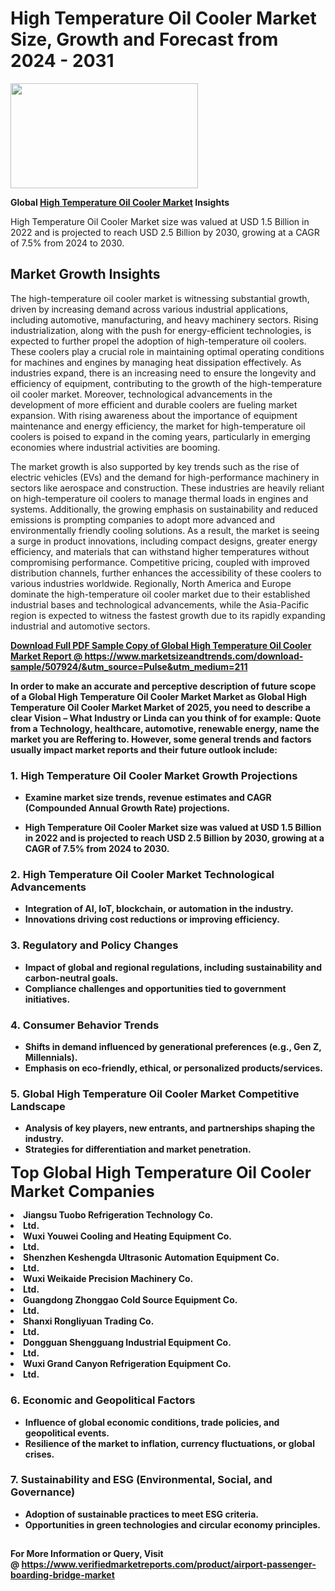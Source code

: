 <H1>High Temperature Oil Cooler Market Size, Growth and Forecast from 2024 - 2031</H1><img class="aligncenter size-medium wp-image-584254" src="https://thirdeyenews.in/wp-content/uploads/2024/09/Global-Market-Research-300x168.jpeg" alt="" width="300" height="168" /><p><strong>Global&nbsp;<a href="https://www.marketsizeandtrends.com/download-sample/507924/&amp;utm_source=Pulse&amp;utm_medium=211">High Temperature Oil Cooler Market</a> Insights</strong></p><p>High Temperature Oil Cooler Market size was valued at USD 1.5 Billion in 2022 and is projected to reach USD 2.5 Billion by 2030, growing at a CAGR of 7.5% from 2024 to 2030.</p><p><h2>Market Growth Insights</h2> <p>The high-temperature oil cooler market is witnessing substantial growth, driven by increasing demand across various industrial applications, including automotive, manufacturing, and heavy machinery sectors. Rising industrialization, along with the push for energy-efficient technologies, is expected to further propel the adoption of high-temperature oil coolers. These coolers play a crucial role in maintaining optimal operating conditions for machines and engines by managing heat dissipation effectively. As industries expand, there is an increasing need to ensure the longevity and efficiency of equipment, contributing to the growth of the high-temperature oil cooler market. Moreover, technological advancements in the development of more efficient and durable coolers are fueling market expansion. With rising awareness about the importance of equipment maintenance and energy efficiency, the market for high-temperature oil coolers is poised to expand in the coming years, particularly in emerging economies where industrial activities are booming.</p> <p><strong><a href="#"></a></strong></p> <p>The market growth is also supported by key trends such as the rise of electric vehicles (EVs) and the demand for high-performance machinery in sectors like aerospace and construction. These industries are heavily reliant on high-temperature oil coolers to manage thermal loads in engines and systems. Additionally, the growing emphasis on sustainability and reduced emissions is prompting companies to adopt more advanced and environmentally friendly cooling solutions. As a result, the market is seeing a surge in product innovations, including compact designs, greater energy efficiency, and materials that can withstand higher temperatures without compromising performance. Competitive pricing, coupled with improved distribution channels, further enhances the accessibility of these coolers to various industries worldwide. Regionally, North America and Europe dominate the high-temperature oil cooler market due to their established industrial bases and technological advancements, while the Asia-Pacific region is expected to witness the fastest growth due to its rapidly expanding industrial and automotive sectors.</p> <p><strong><a href="#"></p><p><span class=""><strong>Download Full PDF Sample Copy of Global High Temperature Oil Cooler Market Report</strong> @ <a href="https://www.marketsizeandtrends.com/download-sample/507924/&amp;utm_source=Pulse&amp;utm_medium=211" target="_blank">https://www.marketsizeandtrends.com/download-sample/507924/&amp;utm_source=Pulse&amp;utm_medium=211</a></span></p><p>In order to make an accurate and perceptive description of future scope of a Global&nbsp;High Temperature Oil Cooler Market Market as Global&nbsp;High Temperature Oil Cooler Market Market of 2025, you need to describe a clear Vision &ndash; What Industry or Linda can you think of for example: Quote from a Technology, healthcare, automotive, renewable energy, name the market you are Reffering to. However, some general trends and factors usually impact market reports and their future outlook include:</p><h3>1.&nbsp;<strong>High Temperature Oil Cooler Market Growth Projections</strong></h3><ul><li>Examine market size trends, revenue estimates and CAGR (Compounded Annual Growth Rate) projections.</li><li><p>High Temperature Oil Cooler Market size was valued at USD 1.5 Billion in 2022 and is projected to reach USD 2.5 Billion by 2030, growing at a CAGR of 7.5% from 2024 to 2030.</p></li></ul><h3>2.&nbsp;<strong>High Temperature Oil Cooler Market Technological Advancements</strong></h3><ul><li>Integration of AI, IoT, blockchain, or automation in the industry.</li><li>Innovations driving cost reductions or improving efficiency.</li></ul><h3>3.&nbsp;<strong>Regulatory and Policy Changes</strong></h3><ul><li>Impact of global and regional regulations, including sustainability and carbon-neutral goals.</li><li>Compliance challenges and opportunities tied to government initiatives.</li></ul><h3>4.&nbsp;<strong>Consumer Behavior Trends</strong></h3><ul><li>Shifts in demand influenced by generational preferences (e.g., Gen Z, Millennials).</li><li>Emphasis on eco-friendly, ethical, or personalized products/services.</li></ul><h3>5.&nbsp;<strong>Global High Temperature Oil Cooler Market Competitive Landscape</strong></h3><ul><li>Analysis of key players, new entrants, and partnerships shaping the industry.</li><li>Strategies for differentiation and market penetration.</li></ul><p data-pm-slice="1 1 []"><span style="color: inherit; font-family: inherit; font-size: 25px;">Top Global High Temperature Oil Cooler Market Companies</span></p><div class="" data-test-id=""><p><li>Jiangsu Tuobo Refrigeration Technology Co.</li><li> Ltd.</li><li> Wuxi Youwei Cooling and Heating Equipment Co.</li><li> Ltd.</li><li> Shenzhen Keshengda Ultrasonic Automation Equipment Co.</li><li> Ltd.</li><li> Wuxi Weikaide Precision Machinery Co.</li><li> Ltd.</li><li> Guangdong Zhonggao Cold Source Equipment Co.</li><li> Ltd.</li><li> Shanxi Rongliyuan Trading Co.</li><li> Ltd.</li><li> Dongguan Shengguang Industrial Equipment Co.</li><li> Ltd.</li><li> Wuxi Grand Canyon Refrigeration Equipment Co.</li><li> Ltd.</li></p></div><h3>6.&nbsp;<strong>Economic and Geopolitical Factors</strong></h3><ul><li>Influence of global economic conditions, trade policies, and geopolitical events.</li><li>Resilience of the market to inflation, currency fluctuations, or global crises.</li></ul><h3>7.&nbsp;<strong>Sustainability and ESG (Environmental, Social, and Governance)</strong></h3><ul><li>Adoption of sustainable practices to meet ESG criteria.</li><li>Opportunities in green technologies and circular economy principles.</li></ul><h2><strong style="font-size: 14px;">For More Information or Query, Visit @&nbsp;</strong><a style="background-color: #ffffff; font-size: 14px;" href="https://www.marketsizeandtrends.com/report/high-temperature-oil-cooler-market/" target="_blank">https://www.verifiedmarketreports.com/product/airport-passenger-boarding-bridge-market</a></h2>
